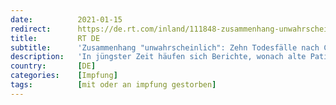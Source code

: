 ```yaml
---
date:          2021-01-15
redirect:      https://de.rt.com/inland/111848-zusammenhang-unwahrscheinlich-zehn-todesfalle-nach/
title:         RT DE
subtitle:      'Zusammenhang "unwahrscheinlich": Zehn Todesfälle nach Corona-Impfung werden untersucht'
description:   'In jüngster Zeit häufen sich Berichte, wonach alte Patienten nach der Verabreichung eines Corona-Impfstoffs verstarben. Zehn dieser Fälle werden nun vom Paul-Ehrlich-Institut untersucht. Demzufolge gehe man davon aus, dass die "Patienten an ihrer Grunderkrankung gestorben sind".'
country:       [DE]
categories:    [Impfung]
tags:          [mit oder an impfung gestorben]
---
```

